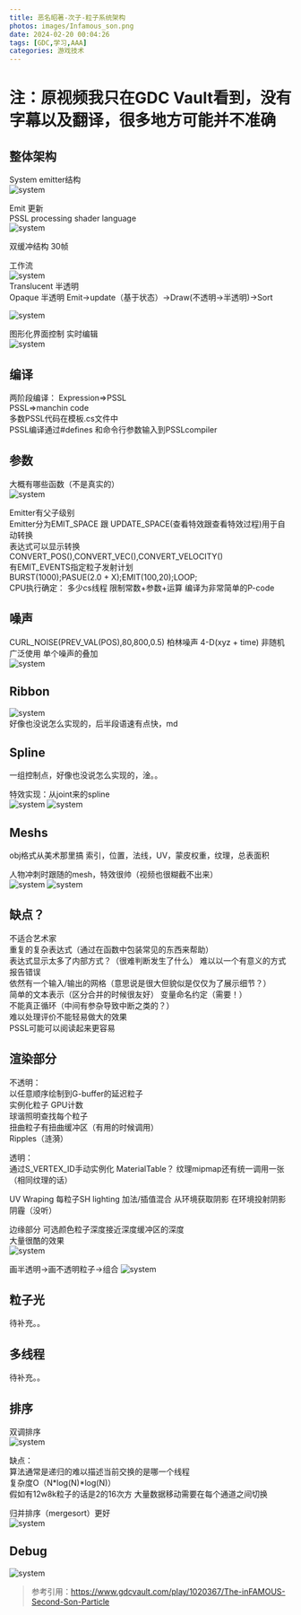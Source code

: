 ```yaml
---
title: 恶名昭著-次子-粒子系统架构
photos: images/Infamous_son.png
date: 2024-02-20 00:04:26
tags: [GDC,学习,AAA]
categories: 游戏技术
---
```

# 注：原视频我只在GDC Vault看到，没有字幕以及翻译，很多地方可能并不准确
## 整体架构

System emitter结构  
![system](images/infamous_system_emitter.png "粒子")


Emit 更新  
PSSL processing shader language  
![system](images/架构.png "粒子")

双缓冲结构 30帧

工作流  
![system](images/工作流.png "粒子")  
Translucent 半透明  
Opaque 半透明
Emit->update（基于状态）->Draw(不透明->半透明)->Sort

![system](images/平常状态.png "粒子")  

图形化界面控制 实时编辑  
![system](images/图形化界面展示.png "粒子")  

## 编译
两阶段编译：
Expression=>PSSL  
PSSL=>manchin code  
多数PSSL代码在模板.cs文件中  
PSSL编译通过#defines 和命令行参数输入到PSSLcompiler

## 参数
大概有哪些函数（不是真实的）  
![system](images/大概有哪些函数.png "粒子")  

Emitter有父子级别  
Emitter分为EMIT_SPACE 跟 UPDATE_SPACE(查看特效跟查看特效过程)用于自动转换  
表达式可以显示转换CONVERT_POS(),CONVERT_VEC(),CONVERT_VELOCITY()  
有EMIT_EVENTS指定粒子发射计划  
BURST(1000);PASUE(2.0 + X);EMIT(100,20);LOOP;  
CPU执行确定：
多少cs线程
限制常数+参数+运算
编译为非常简单的P-code

## 噪声
CURL_NOISE(PREV_VAL(POS),80,800,0.5)
柏林噪声
4-D(xyz + time)
非随机
广泛使用
单个噪声的叠加  
![system](images/噪声demo.png "粒子")  

## Ribbon
![system](images/Ribbon.png "粒子")  
好像也没说怎么实现的，后半段语速有点快，md

## Spline
一组控制点，好像也没说怎么实现的，淦。。

特效实现：从joint来的spline  
![system](images/装逼时刻.png "粒子") 
![system](images/发光小人.png "粒子") 

## Meshs

obj格式从美术那里搞
索引，位置，法线，UV，蒙皮权重，纹理，总表面积

人物冲刺时跟随的mesh，特效很帅（视频也很糊截不出来）  
![system](images/dash.png "粒子") 
![system](images/dash2.png "粒子") 

## 缺点？

不适合艺术家  
重复的复杂表达式（通过在函数中包装常见的东西来帮助）  
表达式显示太多了内部方式？（很难判断发生了什么）
难以以一个有意义的方式报告错误  
依然有一个输入/输出的网格（意思说是很大但貌似是仅仅为了展示细节？）  
简单的文本表示（区分合并的时候很友好）
变量命名约定（需要！）  
不能真正循环（中间有参杂导致中断之类的？）  
难以处理评价不能轻易做大的效果  
PSSL可能可以阅读起来更容易

## 渲染部分

不透明：  
以任意顺序绘制到G-buffer的延迟粒子  
实例化粒子 GPU计数  
球谐照明查找每个粒子  
扭曲粒子有扭曲缓冲区（有用的时候调用）  
Ripples（涟漪）  

透明：  
通过S_VERTEX_ID手动实例化
MaterialTable？
纹理mipmap还有统一调用一张（相同纹理的话）

UV Wraping
每粒子SH lighting
加法/插值混合
从环境获取阴影
在环境投射阴影
阴霾（没听）

边缘部分
可选颜色粒子深度接近深度缓冲区的深度  
大量很酷的效果  
![system](images/酷酷灯光.png "粒子") 

画半透明->画不透明粒子->组合
![system](images/不透明_透明.png "粒子")

## 粒子光
待补充。。
## 多线程
待补充。。
## 排序
双调排序  
![system](images/双调排序.png "粒子")

缺点：  
算法通常是递归的难以描述当前交换的是哪一个线程  
复杂度O（N*log(N)*log(N)）  
假如有12w8k粒子的话是2的16次方
大量数据移动需要在每个通道之间切换

归并排序（mergesort）更好  
![system](images/归并排序.png "粒子")


## Debug
![system](images/debug.png "粒子")

>参考引用：https://www.gdcvault.com/play/1020367/The-inFAMOUS-Second-Son-Particle